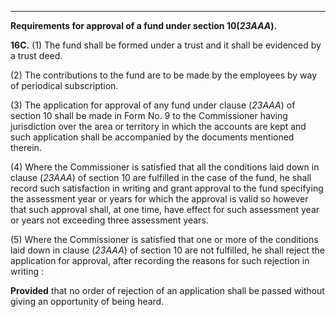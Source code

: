 ****

**Requirements for approval of a fund under section 10(_23AAA_).**

**16C.** (1) The fund shall be formed under a trust and it shall be evidenced by a trust deed.

(2) The contributions to the fund are to be made by the employees by way of periodical subscription.

(3) The application for approval of any fund under clause (_23AAA_) of section 10 shall be made in Form No. 9 to the Commissioner having jurisdiction over the area or territory in which the accounts are kept and such application shall be accompanied by the documents mentioned therein.

(4) Where the Commissioner is satisfied that all the conditions laid down in clause (_23AAA_) of section 10 are fulfilled in the case of the fund, he shall record such satisfaction in writing and grant approval to the fund specifying the assessment year or years for which the approval is valid so however that such approval shall, at one time, have effect for such assessment year or years not exceeding three assessment years.

(5) Where the Commissioner is satisfied that one or more of the conditions laid down in clause (_23AAA_) of section 10 are not fulfilled, he shall reject the application for approval, after recording the reasons for such rejection in writing :

**Provided** that no order of rejection of an application shall be passed without giving an opportunity of being heard.